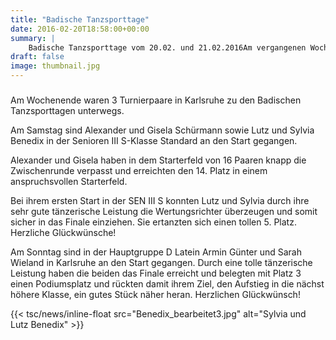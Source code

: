 ```yaml
---
title: "Badische Tanzsporttage"
date: 2016-02-20T18:58:00+00:00
summary: |
    Badische Tanzsporttage vom 20.02. und 21.02.2016Am vergangenen Wochenende waren 3 Turnierpaare in Karlsruhe zu den Badischen Tanzsporttagen unterwegs.Am Samstag sind Alexander und Gisela Schürmann sowie Lutz und Sylvia Benedix in der Senioren III S-Klasse Standard und am Sonntag sind Armin Günter und Sarah Wieland in der Hauptgruppe D Latein in Karlsruhe an den Start gegangen.
draft: false
image: thumbnail.jpg
---
```


### 

Am Wochenende waren 3 Turnierpaare in Karlsruhe zu den Badischen Tanzsporttagen unterwegs.

Am Samstag sind Alexander und Gisela Schürmann sowie Lutz und Sylvia Benedix in der Senioren III S-Klasse Standard an den Start gegangen.

Alexander und Gisela haben in dem Starterfeld von 16 Paaren knapp die Zwischenrunde verpasst und erreichten den 14. Platz in einem anspruchsvollen Starterfeld.

Bei ihrem ersten Start in der SEN III S konnten Lutz und Sylvia durch ihre sehr gute tänzerische Leistung die Wertungsrichter überzeugen und somit sicher in das Finale einziehen. Sie ertanzten sich einen tollen 5. Platz. Herzliche Glückwünsche!

Am Sonntag sind in der Hauptgruppe D Latein Armin Günter und Sarah Wieland in Karlsruhe an den Start gegangen. Durch eine tolle tänzerische Leistung haben die beiden das Finale erreicht und belegten mit Platz 3 einen Podiumsplatz und rückten damit ihrem Ziel, den Aufstieg in die nächst höhere Klasse, ein gutes Stück näher heran. Herzlichen Glückwünsch!

{{< tsc/news/inline-float src="Benedix_bearbeitet3.jpg" alt="Sylvia und Lutz Benedix" >}}


